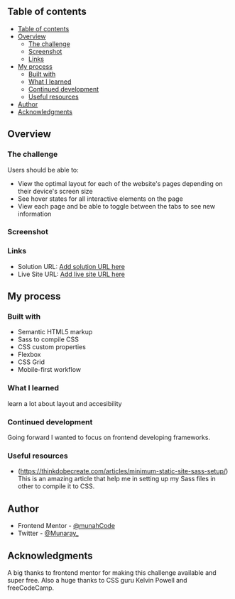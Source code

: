 ## Table of contents

- [Table of contents](#table-of-contents)
- [Overview](#overview)
  - [The challenge](#the-challenge)
  - [Screenshot](#screenshot)
  - [Links](#links)
- [My process](#my-process)
  - [Built with](#built-with)
  - [What I learned](#what-i-learned)
  - [Continued development](#continued-development)
  - [Useful resources](#useful-resources)
- [Author](#author)
- [Acknowledgments](#acknowledgments)

## Overview

### The challenge

Users should be able to:

- View the optimal layout for each of the website's pages depending on their device's screen size
- See hover states for all interactive elements on the page
- View each page and be able to toggle between the tabs to see new information

### Screenshot

<!-- -Home page
![](./screenshot.jpg)
![](./screenshot.jpg)
![](./screenshot.jpg)

-Destination pages
  Moon
  ![](./screenshot.jpg)
  ![](./screenshot.jpg)
  ![](./screenshot.jpg)

  Mars
  ![](./screenshot.jpg)
  ![](./screenshot.jpg)
  ![](./screenshot.jpg)

  Europa
  ![](./screenshot.jpg)
  ![](./screenshot.jpg)
  ![](./screenshot.jpg)

  Titan
  ![](./screenshot.jpg)
  ![](./screenshot.jpg)
  ![](./screenshot.jpg)

-Crew pages
  The Commander
  ![](./screenshot.jpg)
  ![](./screenshot.jpg)
  ![](./screenshot.jpg)

  Mission specialist
  ![](./screenshot.jpg)
  ![](./screenshot.jpg)
  ![](./screenshot.jpg)

  Pilot
  ![](./screenshot.jpg)
  ![](./screenshot.jpg)
  ![](./screenshot.jpg)

  Crew engineer
  ![](./screenshot.jpg)
  ![](./screenshot.jpg)
  ![](./screenshot.jpg)

-Technology pages
  Launch vehicle
  ![](./screenshot.jpg)
  ![](./screenshot.jpg)
  ![](./screenshot.jpg)

  Spaceport
  ![](./screenshot.jpg)
  ![](./screenshot.jpg)
  ![](./screenshot.jpg)

  Space capsule
  ![](./screenshot.jpg)
  ![](./screenshot.jpg)
  ![](./screenshot.jpg) -->


### Links

- Solution URL: [Add solution URL here](https://your-solution-url.com)
- Live Site URL: [Add live site URL here](https://your-live-site-url.com)

## My process

### Built with

- Semantic HTML5 markup
- Sass to compile CSS
- CSS custom properties
- Flexbox
- CSS Grid
- Mobile-first workflow

### What I learned

learn a lot about layout and accesibility

### Continued development

Going forward I wanted to focus on frontend developing frameworks.

### Useful resources

- (https://thinkdobecreate.com/articles/minimum-static-site-sass-setup/)
 This is an amazing article that help me in setting up my Sass files in other to compile it to CSS.

## Author

- Frontend Mentor - [@munahCode](https://www.frontendmentor.io/profile/munahCode)
- Twitter - [@Munaray_](https://www.twitter.com/Munaray_)

## Acknowledgments

A big thanks to frontend mentor for making this challenge available and super free. Also a huge thanks to CSS guru Kelvin Powell and freeCodeCamp.
